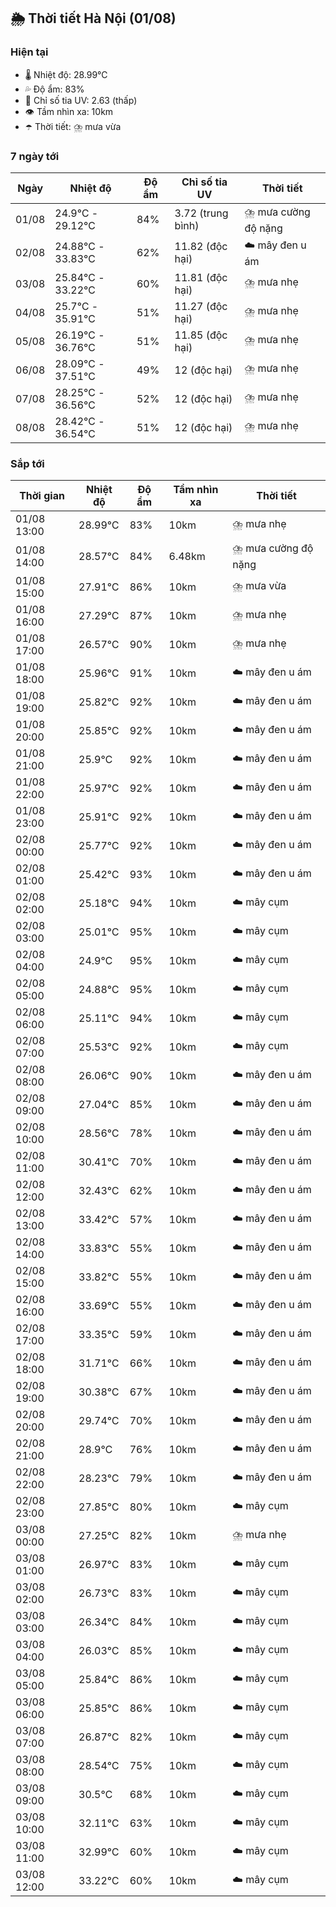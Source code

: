 ## 🌦️ Thời tiết Hà Nội (01/08)

### Hiện tại

- 🌡️ Nhiệt độ: 28.99℃
- 💦 Độ ẩm: 83%
- 🌟 Chỉ số tia UV: 2.63 (thấp)
- 👁️ Tầm nhìn xa: 10km
- ☂️ Thời tiết: ⛈️ mưa vừa

### 7 ngày tới

| Ngày | Nhiệt độ | Độ ẩm | Chỉ số tia UV | Thời tiết |
| --- | --- | --- | --- | --- |
| 01/08 | 24.9℃ - 29.12℃ | 84% | 3.72 (trung bình) | ⛈️ mưa cường độ nặng |
| 02/08 | 24.88℃ - 33.83℃ | 62% | 11.82 (độc hại) | ☁️ mây đen u ám |
| 03/08 | 25.84℃ - 33.22℃ | 60% | 11.81 (độc hại) | ⛈️ mưa nhẹ |
| 04/08 | 25.7℃ - 35.91℃ | 51% | 11.27 (độc hại) | ⛈️ mưa nhẹ |
| 05/08 | 26.19℃ - 36.76℃ | 51% | 11.85 (độc hại) | ⛈️ mưa nhẹ |
| 06/08 | 28.09℃ - 37.51℃ | 49% | 12 (độc hại) | ⛈️ mưa nhẹ |
| 07/08 | 28.25℃ - 36.56℃ | 52% | 12 (độc hại) | ⛈️ mưa nhẹ |
| 08/08 | 28.42℃ - 36.54℃ | 51% | 12 (độc hại) | ⛈️ mưa nhẹ |

### Sắp tới

| Thời gian | Nhiệt độ | Độ ẩm | Tầm nhìn xa | Thời tiết |
| --- | --- | --- | --- | --- |
| 01/08 13:00 | 28.99℃ | 83% | 10km | ⛈️ mưa nhẹ |
| 01/08 14:00 | 28.57℃ | 84% | 6.48km | ⛈️ mưa cường độ nặng |
| 01/08 15:00 | 27.91℃ | 86% | 10km | ⛈️ mưa vừa |
| 01/08 16:00 | 27.29℃ | 87% | 10km | ⛈️ mưa nhẹ |
| 01/08 17:00 | 26.57℃ | 90% | 10km | ⛈️ mưa nhẹ |
| 01/08 18:00 | 25.96℃ | 91% | 10km | ☁️ mây đen u ám |
| 01/08 19:00 | 25.82℃ | 92% | 10km | ☁️ mây đen u ám |
| 01/08 20:00 | 25.85℃ | 92% | 10km | ☁️ mây đen u ám |
| 01/08 21:00 | 25.9℃ | 92% | 10km | ☁️ mây đen u ám |
| 01/08 22:00 | 25.97℃ | 92% | 10km | ☁️ mây đen u ám |
| 01/08 23:00 | 25.91℃ | 92% | 10km | ☁️ mây đen u ám |
| 02/08 00:00 | 25.77℃ | 92% | 10km | ☁️ mây đen u ám |
| 02/08 01:00 | 25.42℃ | 93% | 10km | ☁️ mây đen u ám |
| 02/08 02:00 | 25.18℃ | 94% | 10km | ☁️ mây cụm |
| 02/08 03:00 | 25.01℃ | 95% | 10km | ☁️ mây cụm |
| 02/08 04:00 | 24.9℃ | 95% | 10km | ☁️ mây cụm |
| 02/08 05:00 | 24.88℃ | 95% | 10km | ☁️ mây cụm |
| 02/08 06:00 | 25.11℃ | 94% | 10km | ☁️ mây cụm |
| 02/08 07:00 | 25.53℃ | 92% | 10km | ☁️ mây cụm |
| 02/08 08:00 | 26.06℃ | 90% | 10km | ☁️ mây đen u ám |
| 02/08 09:00 | 27.04℃ | 85% | 10km | ☁️ mây đen u ám |
| 02/08 10:00 | 28.56℃ | 78% | 10km | ☁️ mây đen u ám |
| 02/08 11:00 | 30.41℃ | 70% | 10km | ☁️ mây đen u ám |
| 02/08 12:00 | 32.43℃ | 62% | 10km | ☁️ mây đen u ám |
| 02/08 13:00 | 33.42℃ | 57% | 10km | ☁️ mây đen u ám |
| 02/08 14:00 | 33.83℃ | 55% | 10km | ☁️ mây đen u ám |
| 02/08 15:00 | 33.82℃ | 55% | 10km | ☁️ mây đen u ám |
| 02/08 16:00 | 33.69℃ | 55% | 10km | ☁️ mây đen u ám |
| 02/08 17:00 | 33.35℃ | 59% | 10km | ☁️ mây đen u ám |
| 02/08 18:00 | 31.71℃ | 66% | 10km | ☁️ mây đen u ám |
| 02/08 19:00 | 30.38℃ | 67% | 10km | ☁️ mây đen u ám |
| 02/08 20:00 | 29.74℃ | 70% | 10km | ☁️ mây đen u ám |
| 02/08 21:00 | 28.9℃ | 76% | 10km | ☁️ mây đen u ám |
| 02/08 22:00 | 28.23℃ | 79% | 10km | ☁️ mây đen u ám |
| 02/08 23:00 | 27.85℃ | 80% | 10km | ☁️ mây cụm |
| 03/08 00:00 | 27.25℃ | 82% | 10km | ⛈️ mưa nhẹ |
| 03/08 01:00 | 26.97℃ | 83% | 10km | ☁️ mây cụm |
| 03/08 02:00 | 26.73℃ | 83% | 10km | ☁️ mây cụm |
| 03/08 03:00 | 26.34℃ | 84% | 10km | ☁️ mây cụm |
| 03/08 04:00 | 26.03℃ | 85% | 10km | ☁️ mây cụm |
| 03/08 05:00 | 25.84℃ | 86% | 10km | ☁️ mây cụm |
| 03/08 06:00 | 25.85℃ | 86% | 10km | ☁️ mây cụm |
| 03/08 07:00 | 26.87℃ | 82% | 10km | ☁️ mây cụm |
| 03/08 08:00 | 28.54℃ | 75% | 10km | ☁️ mây cụm |
| 03/08 09:00 | 30.5℃ | 68% | 10km | ☁️ mây cụm |
| 03/08 10:00 | 32.11℃ | 63% | 10km | ☁️ mây cụm |
| 03/08 11:00 | 32.99℃ | 60% | 10km | ☁️ mây cụm |
| 03/08 12:00 | 33.22℃ | 60% | 10km | ☁️ mây cụm |
